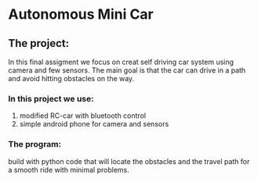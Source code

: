 # Autonomous Mini Car
## The project:
In this final assigment we focus on creat self driving car system using camera and few sensors.
The main goal is that the car can drive in a path and avoid hitting obstacles on the way.

### In this project we use:
1. modified RC-car with bluetooth control
2. simple android phone for camera and sensors

### The program:
build with python code that will locate the obstacles and the travel path for a smooth ride with minimal problems.

